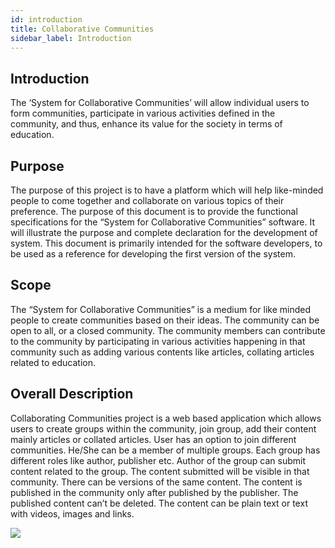 ```yaml
---
id: introduction
title: Collaborative Communities
sidebar_label: Introduction
---
```



## Introduction

The ‘System for Collaborative Communities’ will allow individual users to form communities, participate in various activities defined in the community, and thus, enhance its value for the society in terms of education.

## Purpose

The purpose of this project is to have a platform which will help like-minded people to come together and collaborate on various topics of their preference. The purpose of this document is to provide the functional specifications for the “System for Collaborative Communities” software. It will illustrate the purpose and complete declaration for the development of system. This document is primarily intended for the software developers, to be used as a reference for developing the first version of the system.

## Scope

The “System for Collaborative Communities” is a medium for like minded people to create communities based on their ideas. The community can be open to all, or a closed community. The community members can contribute to the community by participating in various activities happening in that community such as adding various contents like articles, collating articles related to education.

## Overall Description

Collaborating Communities project is a web based application which allows users to create groups within the community, join group, add their content mainly articles or collated articles. User has an option to join different communities. He/She can be a member of multiple groups. Each group has different roles like author, publisher etc. Author of the group can submit content related to the group. The content submitted will be visible in that community. There can be versions of the same content. The content is published in the community only after published by the publisher. The published content can’t be deleted. The content can be plain text or text with videos, images and links.

<img src="/collaboration-system/img/collab_desc.png">

